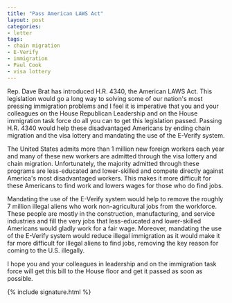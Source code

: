 ```yaml
---
title: "Pass American LAWS Act"
layout: post
categories:
- letter
tags:
- chain migration
- E-Verify
- immigration
- Paul Cook
- visa lottery
---
```


Rep. Dave Brat has introduced H.R. 4340, the American LAWS Act. This legislation would go a long way to solving some of our nation's most pressing immigration problems and I feel it is imperative that you and your colleagues on the House Republican Leadership and on the House immigration task force do all you can to get this legislation passed. Passing H.R. 4340 would help these disadvantaged Americans by ending chain migration and the visa lottery and mandating the use of the E-Verify system.

The United States admits more than 1 million new foreign workers each year and many of these new workers are admitted through the visa lottery and chain migration. Unfortunately, the majority admitted through these programs are less-educated and lower-skilled and compete directly against America's most disadvantaged workers. This makes it more difficult for these Americans to find work and lowers wages for those who do find jobs.

Mandating the use of the E-Verify system would help to remove the roughly 7 million illegal aliens who work non-agricultural jobs from the workforce. These people are mostly in the construction, manufacturing, and service industries and fill the very jobs that less-educated and lower-skilled Americans would gladly work for a fair wage. Moreover, mandating the use of the E-Verify system would reduce illegal immigration as it would make it far more difficult for illegal aliens to find jobs, removing the key reason for coming to the U.S. illegally.

I hope you and your colleagues in leadership and on the immigration task force will get this bill to the House floor and get it passed as soon as possible.

{% include signature.html %}

